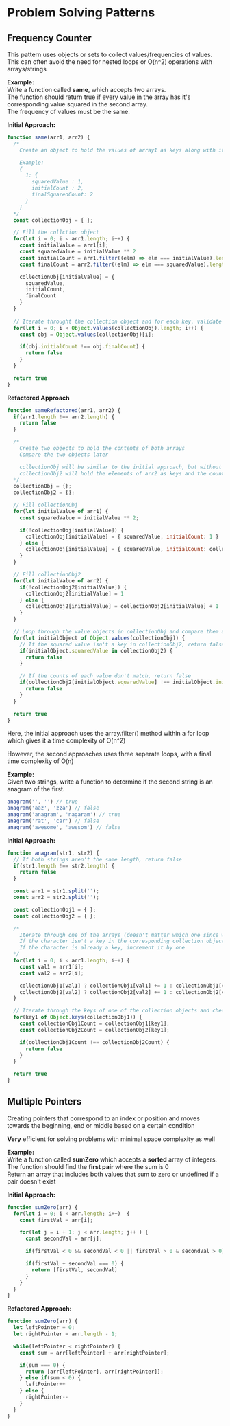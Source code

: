 # Problem Solving Patterns

## Frequency Counter
This pattern uses objects or sets to collect values/frequencies of values.  
This can often avoid the need for nested loops or O(n^2) operations with arrays/strings

<strong>Example: </strong>  
Write a function called <strong>same</strong>, which accepts two arrays.  
The function should return true if every value in the array has it's corresponding value squared in the second array.  
The frequency of values must be the same.

<strong>Initial Approach: </strong>
```js
function same(arr1, arr2) {
  /*
    Create an object to hold the values of array1 as keys along with it's square and count as values

    Example:
    {
      1: {
        squaredValue : 1,
        initialCount : 2,
        finalSquaredCount: 2
      }
    }
  */
  const collectionObj = { };

  // Fill the collction object
  for(let i = 0; i < arr1.length; i++) {
    const initialValue = arr1[i];
    const squaredValue = initialValue ** 2
    const initialCount = arr1.filter((elm) => elm === initialValue).length
    const finalCount = arr2.filter((elm) => elm === squaredValue).length

    collectionObj[initialValue] = {
      squaredValue,
      initialCount,
      finalCount
    }
  }
  
  // Iterate throught the collection object and for each key, validate if the array1 count is equal to the number of times the squared value shows up in array2
  for(let i = 0; i < Object.values(collectionObj).length; i++) {
    const obj = Object.values(collectionObj)[i];

    if(obj.initialCount !== obj.finalCount) {
      return false
    }
  }

  return true
}
```

<strong>Refactored Approach</strong>  
```js
function sameRefactored(arr1, arr2) {
  if(arr1.length !== arr2.length) {
    return false
  }

  /*
    Create two objects to hold the contents of both arrays
    Compare the two objects later

    collectionObj will be similar to the initial approach, but without the finalSquaredCount key
    collectionObj2 will hold the elements of arr2 as keys and the counts as values
  */
  collectionObj = {};
  collectionObj2 = {};

  // Fill collectionObj
  for(let initialValue of arr1) {
    const squaredValue = initialValue ** 2;

    if(!collectionObj[initialValue]) {
      collectionObj[initialValue] = { squaredValue, initialCount: 1 }
    } else {
      collectionObj[initialValue] = { squaredValue, initialCount: collectionObj[initialValue].initialCount + 1 }
    }
  }

  // Fill collectionObj2
  for(let initialValue of arr2) {
    if(!collectionObj2[initialValue]) {
      collectionObj2[initialValue] = 1
    } else {
      collectionObj2[initialValue] = collectionObj2[initialValue] + 1
    }
  }

  // Loop through the value objects in collectionObj and compare them against collectionObj2
  for(let initialObject of Object.values(collectionObj)) {
    // If the squared value isn't a key in collectionObj2, return false
    if(initialObject.squaredValue in collectionObj2) {
      return false
    }

    // If the counts of each value don't match, return false
    if(collectionObj2[initialObject.squaredValue] !== initialObject.initialCount) {
      return false
    }
  }

  return true
}
```

Here, the initial approach uses the array.filter() method within a for loop which gives it a time complexity of O(n^2)  

However, the second approaches uses three seperate loops, with a final time complexity of O(n)

<strong>Example: </strong>  
Given two strings, write a function to determine if the second string is an anagram of the first.
```js
anagram('', '') // true
anagram('aaz', 'zza') // false
anagram('anagram', 'nagaram') // true
anagram('rat', 'car') // false
anagram('awesome', 'awesom') // false
```

<strong>Initial Approach: </strong>
```js
function anagram(str1, str2) {
  // If both strings aren't the same length, return false
  if(str1.length !== str2.length) {
    return false
  }

  const arr1 = str1.split('');
  const arr2 = str2.split('');

  const collectionObj1 = { };
  const collectionObj2 = { };

  /*
    Iterate through one of the arrays (doesn't matter which one since we already validated the lengths)
    If the character isn't a key in the corresponding collection object, add it with a value of 1
    If the character is already a key, increment it by one
  */
  for(let i = 0; i < arr1.length; i++) {
    const val1 = arr1[i];
    const val2 = arr2[i];

    collectionObj1[val1] ? collectionObj1[val1] += 1 : collectionObj1[val1] = 1
    collectionObj2[val2] ? collectionObj2[val2] += 1 : collectionObj2[val2] = 1 
  }

  // Iterate through the keys of one of the collection objects and check if the count is the same in the second collection object (for the same key)
  for(key1 of Object.keys(collectionObj1)) {
    const collectionObj1Count = collectionObj1[key1];
    const collectionObj2Count = collectionObj2[key1];

    if(collectionObj1Count !== collectionObj2Count) {
      return false
    }
  }

  return true
}
```

## Multiple Pointers
Creating pointers that correspond to an index or position and moves towards the beginning, end or middle based on a certain condition

<strong>Very</strong> efficient for solving problems with minimal space complexity as well

<strong>Example: </strong>  
Write a function called <strong>sumZero</strong> which accepts a <strong>sorted</strong> array of integers.  
The function should find the <strong>first pair</strong> where the sum is 0  
Return an array that includes both values that sum to zero or undefined if a pair doesn't exist

<strong>Initial Approach:</strong>
```js
function sumZero(arr) {
  for(let i = 0; i < arr.length; i++)  {
    const firstVal = arr[i];

    for(let j = i + 1; j < arr.length; j++ ) {
      const secondVal = arr[j];

      if(firstVal < 0 && secondVal < 0 || firstVal > 0 & secondVal > 0) continue

      if(firstVal + secondVal === 0) {
        return [firstVal, secondVal]
      }
    }
  }
}
```

<strong>Refactored Approach:</strong>
```js
function sumZero(arr) {
  let leftPointer = 0;
  let rightPointer = arr.length - 1;

  while(leftPointer < rightPointer) {
    const sum = arr[leftPointer] + arr[rightPointer];

    if(sum === 0) {
      return [arr[leftPointer], arr[rightPointer]];
    } else if(sum < 0) {
      leftPointer++
    } else {
      rightPointer--
    }
  }
}
```




